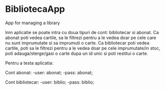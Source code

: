 # BibliotecaApp
App for managing a library

Imn aplicatie se poate intra cu doua tipuri de cont: bibliotecar si abonat. Ca abonat poti vedea cartile, sa le filtrezi pentru a le vedea
doar pe cele care nu sunt imprumutate si sa imprumuti o carte. Ca bibliotecar poti vedea cartile, poti sa le filtrezi pentru a le vedea
doar pe cele imprumutate/in stoc, poti adauga/sterge/gasi o carte dupa un id unic si poti restitui o carte.

Pentru a testa aplicatia:

Cont abonat: 
-user: abonat;
-pass: abonat;
             
Cont bibliotecar: 
-user: biblio;
-pass: biblio;
